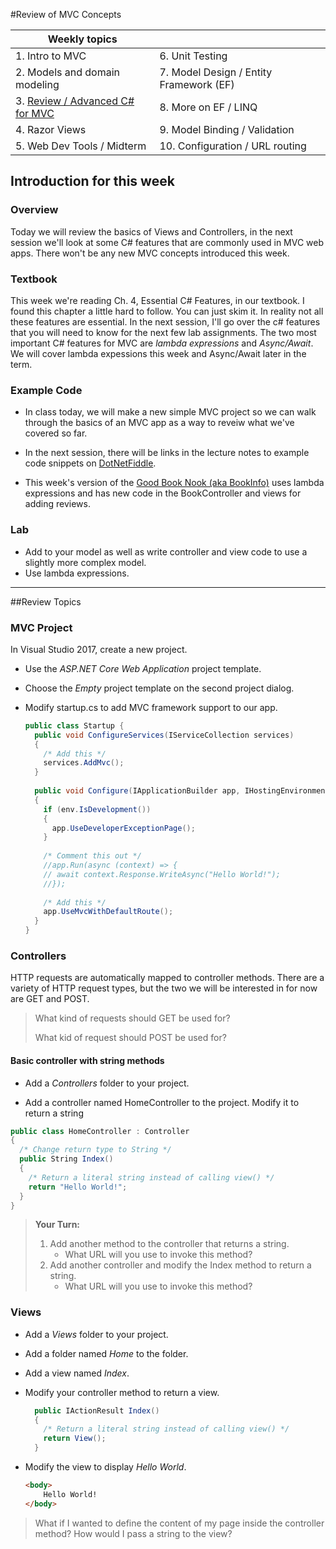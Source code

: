 #Review of MVC Concepts

| Weekly topics                          |                                         |
| -------------------------------------- | --------------------------------------- |
| 1. Intro to MVC                        | 6. Unit Testing                         |
| 2. Models and domain modeling          | 7. Model Design / Entity Framework (EF) |
| 3. <u>Review / Advanced C# for MVC</u> | 8. More on EF / LINQ                    |
| 4. Razor Views                         | 9. Model Binding / Validation           |
| 5. Web Dev Tools / Midterm             | 10. Configuration / URL routing         |



## Introduction for this week

### Overview

Today we will review the basics of Views and Controllers, in the next session we'll look at some C# features that are commonly used in MVC web apps. There won't be any new MVC concepts introduced this week.

### Textbook

This week we're reading Ch. 4, Essential C# Features, in our textbook. I found this chapter a little hard to follow. You can just skim it. In reality not all these features are essential. In the next session, I'll go over the c# features that you will need to know for the next few lab assignments. The two most important C# features for MVC are *lambda expressions* and *Async/Await*. We will cover lambda expessions this week and Async/Await later in the term.

### Example Code

- In class today, we will make a new simple MVC project so we can walk through the basics of an MVC app as a way to reveiw what we've covered so far.

- In the next session, there will be links in the lecture notes to example code snippets on [DotNetFiddle](https://dotnetfiddle.net/GettingStarted/).

- This week's version of the [Good Book Nook (aka BookInfo)](https://github.com/LCC-CIT/CS295N-Bookinfo-Core-21/tree/Lambda+ComplexModel "Lambda+ComplexModel branch") uses lambda expressions and has new code in the BookController and views for adding reviews.

### Lab

- Add to your model as well as write controller and view code to use a slightly more complex model.
-  Use lambda expressions. 

****

##Review Topics

### MVC Project

In Visual Studio 2017, create a new project.

- Use the *ASP.NET Core Web Application* project template.

- Choose the *Empty* project template on the second project dialog.

- Modify startup.cs to add MVC framework support to our app.  

  ```C#
  public class Startup {
    public void ConfigureServices(IServiceCollection services) 
    {
      /* Add this */
      services.AddMvc();
    }
    
    public void Configure(IApplicationBuilder app, IHostingEnvironment env)
    {
      if (env.IsDevelopment()) 
      {
        app.UseDeveloperExceptionPage();
      }
      
      /* Comment this out */
      //app.Run(async (context) => {
      // await context.Response.WriteAsync("Hello World!");
      //});
      
      /* Add this */
      app.UseMvcWithDefaultRoute();
    }
  }
  ```

  

### Controllers

HTTP requests are automatically mapped to controller methods. There are a variety of HTTP request types, but the two we will be interested in for now are GET and POST. 

> What kind of requests should GET be used for?
>
> What kid of request should POST be used for?

#### Basic controller with string methods

- Add a *Controllers* folder to your project.

- Add a controller named HomeController to the project. Modify it to return a string

```C#
public class HomeController : Controller
{
  /* Change return type to String */
  public String Index()
  {
    /* Return a literal string instead of calling view() */
    return "Hello World!";
  }
}
```



> **Your Turn:** 
>
> 1. Add another method to the controller that returns a string.
>    - What URL will you use to invoke this method?
> 2. Add another controller and modify the Index method to return a string.
>    - What URL will you use to invoke this method?



### Views

- Add a *Views* folder to your project.

- Add a folder named *Home* to the folder.

-  Add a view named *Index*.

  - Modify your controller method to return a view.

    ```C#
      public IActionResult Index()
      {
        /* Return a literal string instead of calling view() */
        return View();
      }
    ```

  - Modify the view to display *Hello World*.

    ```HTML
    <body>
        Hello World!
    </body>
    ```

    

> What if I wanted to define the content of my page inside the controller method? How would I pass a string to the view?

